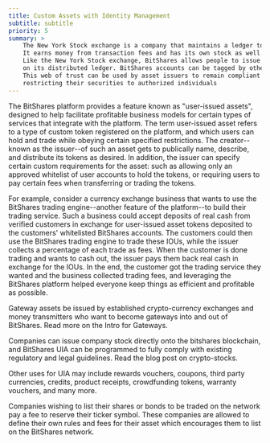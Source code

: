 ```yaml
---
title: Custom Assets with Identity Management
subtitle: subtitle
priority: 5
summary: >
    The New York Stock exchange is a company that maintains a ledger to track ownership of stock and debt issued by other companies.
    It earns money from transaction fees and has its own stock as well.
    Like the New York Stock exchange, BitShares allows people to issue their stock or debt to be tracked and traded
    on its distributed ledger. BitShares accounts can be tagged by other accounts to indicate who knows who.
    This web of trust can be used by asset issuers to remain compliant with relevant regulations by
    restricting their securities to authorized individuals
---
```


The BitShares platform provides a feature known as "user-issued assets", designed to help facilitate profitable business
models for certain types of services that integrate with the platform.
The term user-issued asset refers to a type of custom token registered on the platform, and which users can hold and
trade while obeying certain specified restrictions.
The creator--known as the issuer--of such an asset gets to publically name, describe, and distribute its tokens as
desired. In addition, the issuer can specify
certain custom requirements for the asset: such as allowing only an approved whitelist of user accounts to hold the
tokens, or requiring users to pay certain fees when transferring or trading the tokens.

For example, consider a currency exchange business that wants to use the BitShares trading engine--another feature of
the platform--to build their trading service.
Such a business could accept deposits of real cash from verified customers
in exchange for user-issued asset tokens deposited to the customers' whitelisted BitShares accounts. The customers could
then use the BitShares trading engine to trade these IOUs, while the issuer collects
a percentage of each trade as fees. When the customer is done trading and wants to cash out, the issuer pays them back
real cash in exchange for the IOUs. In the end, the customer got the
trading service they wanted and the business collected trading fees, and leveraging the BitShares platform helped
everyone keep things as efficient and profitable as possible.

Gateway assets be issued by established crypto-currency exchanges and money transmitters who want to become gateways
into and out of BitShares. Read more on the Intro for Gateways.

Companies can issue company stock directly onto the bitshares blockchain, and BitShares UIA can be programmed to fully
comply with existing regulatory and legal guidelines. Read the blog post on crypto-stocks.

Other uses for UIA may include rewards vouchers, coupons, third party currencies, credits, product receipts,
crowdfunding tokens, warranty vouchers, and many more.

Companies wishing to list their shares or bonds to be traded on the network pay a fee to reserve their ticker symbol.
These companies are allowed to define their own rules and fees for their asset which encourages them to list on the
BitShares network.  
